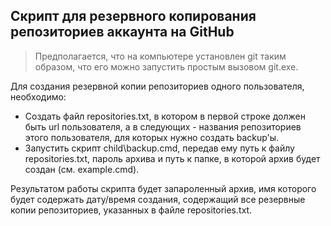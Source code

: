 ﻿ ## Скрипт для резервного копирования репозиториев аккаунта на GitHub

> Предполагается, что на компьютере установлен git таким образом, что его можно запустить простым вызовом git.exe.

Для создания резервной копии репозиториев одного пользователя, необходимо:

- Создать файл repositories.txt, в котором в первой строке должен быть url пользователя, а в следующих - названия репозиториев этого пользователя, для которых нужно создать backup'ы.
- Запустить скрипт child\backup.cmd, передав ему путь к файлу repositories.txt, пароль архива и путь к папке, в которой архив будет создан (см. example.cmd).

Результатом работы скрипта будет запароленный архив, имя которого будет содержать дату/время создания, содержащий все резервные копии репозиториев, указанных в файле repositories.txt.
